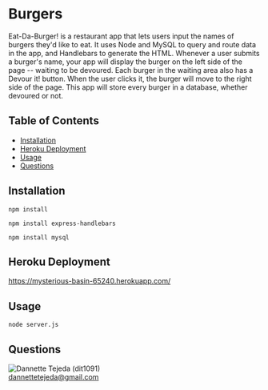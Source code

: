 # Burgers

Eat-Da-Burger! is a restaurant app that lets users input the names of burgers they'd like to eat. It uses Node and MySQL to query and route data in the app, and Handlebars to generate the HTML. Whenever a user submits a burger's name, your app will display the burger on the left side of the page -- waiting to be devoured. Each burger in the waiting area also has a Devour it! button. When the user clicks it, the burger will move to the right side of the page. This app will store every burger in a database, whether devoured or not.

## Table of Contents 
* [Installation](#installation) 
* [Heroku Deployment](#heroku) 
* [Usage](#usage) 
* [Questions](#questions) 


## Installation 
 `npm install`  
 
 `npm install express-handlebars`  
 
 `npm install mysql`  

## Heroku Deployment 
https://mysterious-basin-65240.herokuapp.com/

## Usage   
`node server.js`  


## Questions 
![Dannette Tejeda](https://i.ibb.co/bd4tYV7/profile.png) (dit1091)  
[dannettetejeda@gmail.com](mailto:dannettetejeda@gmail.com)
